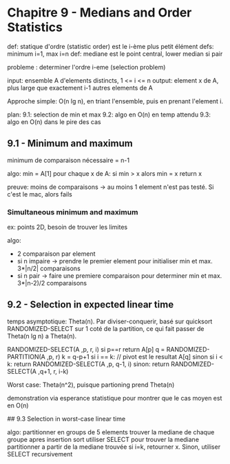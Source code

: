 # Chapitre 9 - Medians and Order Statistics

def: statique d'ordre (statistic order) est le i-ème plus petit élément
defs: minimum i=1, max i=n
def: mediane est le point central, lower median si pair

probleme : determiner l'ordre i-eme (selection problem)

input: ensemble A d'elements distincts, 1 <= i <= n
output: element x de A, plus large que exactement i-1 autres elements de A

Approche simple: O(n lg n), en triant l'ensemble, puis en prenant l'element i.

plan:
9.1: selection de min et max
9.2: algo en O(n) en temp attendu
9.3: algo en O(n) dans le pire des cas

## 9.1 - Minimum and maximum

minimum de comparaison nécessaire = n-1

algo:
  min = A[1]
  pour chaque x de A:
    si min > x alors min = x
  return x

preuve: moins de comparaisons -> au moins 1 element n'est pas testé. Si c'est le mac, alors fails

### Simultaneous minimum and maximum

ex: points 2D, besoin de trouver les limites

algo: 
- 2 comparaison par element
- si n impaire -> prendre le premier element pour initialiser min et max. 3*|n/2| comparaisons
- si n pair -> faire une premiere comparaison pour determiner min et max. 3*|n-2)/2 comparaisons

## 9.2 - Selection in expected linear time

temps asymptotique: Theta(n). Par diviser-conquerir, basé sur quicksort
RANDOMIZED-SELECT sur 1 coté de la partition, ce qui fait passer de Theta(n lg n) a 
Theta(n).

RANDOMIZED-SELECT(A ,p, r, i)
  si p==r
    return A[p]
  q = RANDOMIZED-PARTITION(A ,p, r)
  k = q-p+1
  si i == k: // pivot est le resultat
    A[q]
  sinon si i < k:
    return RANDOMIZED-SELECT(A ,p, q-1, i)
  sinon:
    return RANDOMIZED-SELECT(A ,q+1, r, i-k)

Worst case: Theta(n^2), puisque partioning prend Theta(n)

demonstration via esperance statistique pour montrer que le cas moyen est en O(n)

## 9.3 Selection in worst-case linear time

algo:
  partitionner en groups de 5 elements
  trouver la mediane de chaque groupe apres insertion sort
  utiliser SELECT pour trouver la mediane
  partitionner a partir de la mediane trouvée
  si i=k, retourner x. Sinon, utiliser SELECT recursivement



